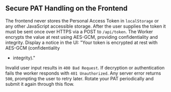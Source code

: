 ## Secure PAT Handling on the Frontend

The frontend never stores the Personal Access Token in `localStorage` or any
other JavaScript accessible storage. After the user supplies the token it must
be sent once over HTTPS via a POST to `/api/token`. The Worker encrypts the
value at rest using AES-GCM, providing confidentiality and integrity. Display a
notice in the UI: "Your token is encrypted at rest with AES-GCM (confidentiality
+ integrity)."

Invalid user input results in `400 Bad Request`. If decryption or authentication
fails the worker responds with `401 Unauthorized`. Any server error returns
`500`, prompting the user to retry later. Rotate your PAT periodically and
submit it again through this flow.
